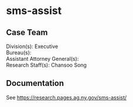 # sms-assist  

## Case Team  
Division(s): Executive  
Bureau(s):  
Assistant Attorney General(s):  
Research Staff(s): Chansoo Song    

## Documentation

See https://research.pages.ag.ny.gov/sms-assist/